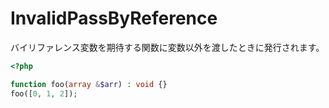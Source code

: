 # InvalidPassByReference

バイリファレンス変数を期待する関数に変数以外を渡したときに発行されます。

```php
<?php

function foo(array &$arr) : void {}
foo([0, 1, 2]);
```
